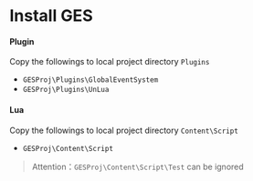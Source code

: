 # Install GES
#### Plugin
Copy the followings to local project directory `Plugins`  
* `GESProj\Plugins\GlobalEventSystem`
* `GESProj\Plugins\UnLua`
#### Lua
Copy the followings to local project directory `Content\Script`  
* `GESProj\Content\Script`
> Attention：`GESProj\Content\Script\Test` can be ignored